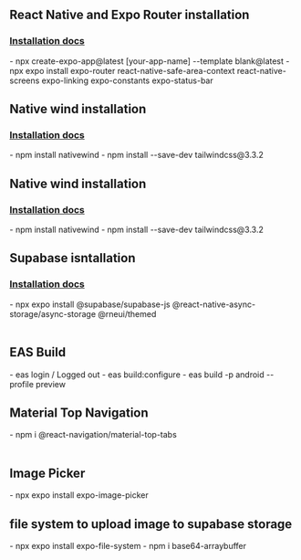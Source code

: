 <h2>React Native and Expo Router installation</h2>
<h3><a href="https://docs.expo.dev/router/installation/#prerequisites " target="blank">Installation docs</a></h3>
- npx create-expo-app@latest [your-app-name] --template blank@latest 
- npx expo install expo-router react-native-safe-area-context react-native-screens expo-linking expo-constants expo-status-bar
<br>
<h2>Native wind installation</h2>
<h3><a href="https://www.nativewind.dev/quick-starts/expo" target="blank">Installation docs</a> </h3>
- npm install nativewind
- npm install --save-dev tailwindcss@3.3.2
<br>
<h2>Native wind installation</h2>
<h3><a href="https://www.nativewind.dev/quick-starts/expo" target="blank">Installation docs</a> </h3>
- npm install nativewind
- npm install --save-dev tailwindcss@3.3.2
<br>
<h2>Supabase isntallation</h2>
<h3><a href="https://supabase.com/docs/guides/getting-started/tutorials/with-expo-react-native" target="blank">Installation docs</a> </h3>
- npx expo install @supabase/supabase-js @react-native-async-storage/async-storage @rneui/themed
<br>
<br>
<h2>EAS Build</h2>
- eas login / Logged out
- eas build:configure
- eas build -p android --profile preview
<br>
<h2>Material Top Navigation</h2>
- npm i @react-navigation/material-top-tabs
<br>
<br>
<h2>Image Picker</h2>
- npx expo install expo-image-picker
<br>
<h2>file system to upload image to supabase storage</h2>
- npx expo install expo-file-system
- npm i base64-arraybuffer
<br>
